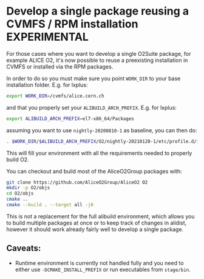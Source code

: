 # Develop a **single** package reusing a CVMFS / RPM installation **EXPERIMENTAL**

For those cases where you want to develop a single O2Suite package, for example ALICE O2, it's now possible to reuse a preexisting installation in CVMFS or
installed via the RPM packages. 

In order to do so you must make sure you point `WORK_DIR` to your base installation folder. E.g. for lxplus:

```bash
export WORK_DIR=/cvmfs/alice.cern.ch
```

and that you properly set your `ALIBUILD_ARCH_PREFIX`. E.g. for lxplus:

```bash
export ALIBUILD_ARCH_PREFIX=el7-x86_64/Packages
```

assuming you want to use `nightly-20200810-1` as baseline, you can then do:

```bash
. $WORK_DIR/$ALIBUILD_ARCH_PREFIX/O2/nightly-20210120-1/etc/profile.d/init.sh
```

This will fill your environment with all the requirements needed to properly build O2.

You can checkout and build most of the AliceO2Group packages with:

```bash
git clone https://github.com/AliceO2Group/AliceO2 O2
mkdir -p O2/objs
cd O2/objs
cmake .. 
cmake --build . --target all -j8
```

This is not a replacement for the full alibuild environment, which allows you to build multiple packages at once or to keep track of
changes in alidist, however it should work already fairly well to develop a single package.

## Caveats:

* Runtime environment is currently not handled fully and you need to either use `-DCMAKE_INSTALL_PREFIX` or run executables from `stage/bin`.

